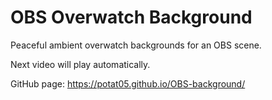 
# OBS Overwatch Background  
  
Peaceful ambient overwatch backgrounds for an OBS scene.  
  
Next video will play automatically.
  
GitHub page: https://potat05.github.io/OBS-background/

